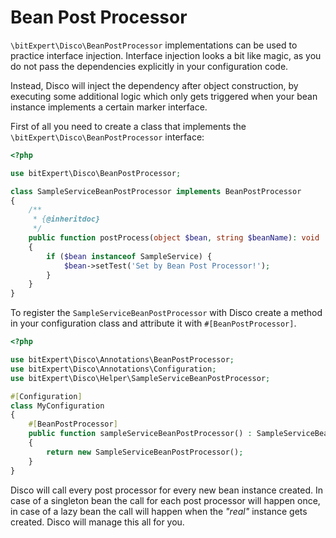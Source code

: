 # Bean Post Processor

`\bitExpert\Disco\BeanPostProcessor` implementations can be used to practice interface injection. Interface injection looks a bit like magic, as you do not pass the dependencies explicitly in your configuration code. 

Instead, Disco will inject the dependency after object construction, by executing some additional logic which only gets triggered when your bean instance implements a certain marker interface.

First of all you need to create a class that implements the
`\bitExpert\Disco\BeanPostProcessor` interface:

```php
<?php

use bitExpert\Disco\BeanPostProcessor;

class SampleServiceBeanPostProcessor implements BeanPostProcessor
{
    /**
     * {@inheritdoc}
     */
    public function postProcess(object $bean, string $beanName): void
    {
        if ($bean instanceof SampleService) {
            $bean->setTest('Set by Bean Post Processor!');
        }
    }
}

```

To register the `SampleServiceBeanPostProcessor` with Disco create a method in your configuration class and attribute it with `#[BeanPostProcessor]`.

```php
<?php

use bitExpert\Disco\Annotations\BeanPostProcessor;
use bitExpert\Disco\Annotations\Configuration;
use bitExpert\Disco\Helper\SampleServiceBeanPostProcessor;

#[Configuration]
class MyConfiguration
{
    #[BeanPostProcessor]
    public function sampleServiceBeanPostProcessor() : SampleServiceBeanPostProcessor
    {
        return new SampleServiceBeanPostProcessor();
    }
}
```

Disco will call every post processor for every new bean instance created. In case of a singleton bean the call for each post processor will happen once, in case of a lazy bean the call will happen when the *"real"* instance gets created. Disco will manage this all for you.
